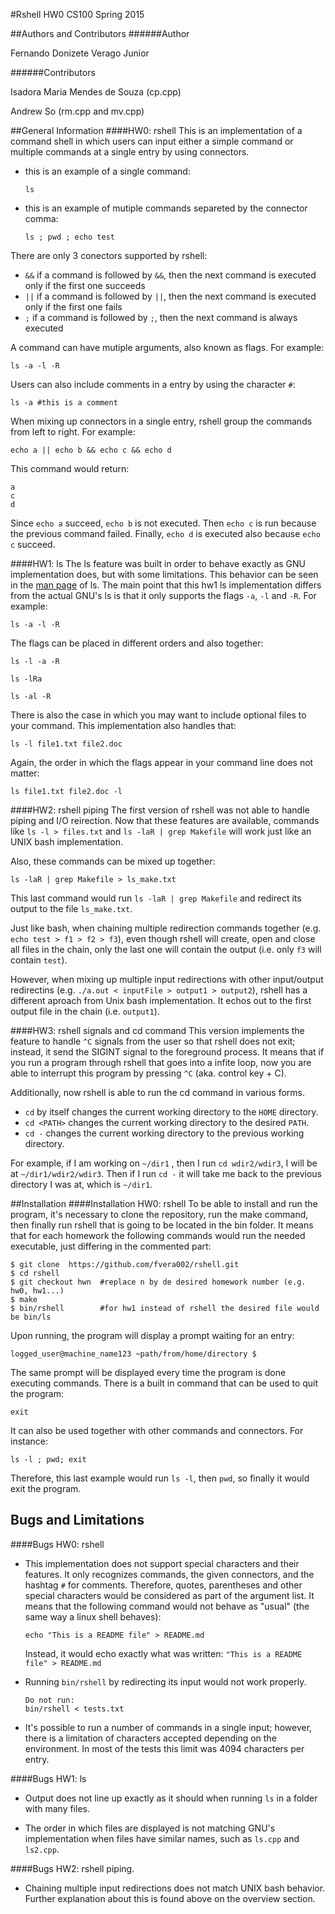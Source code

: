 #Rshell
HW0 CS100 Spring 2015


##Authors and Contributors
######Author

Fernando Donizete Verago Junior

######Contributors

Isadora Maria Mendes de Souza (cp.cpp)

Andrew So (rm.cpp and mv.cpp)

##General Information
####HW0: rshell
This is an implementation of a command shell in which users can input either a simple command or multiple commands at a single entry by using connectors. 

* this is an example of a single command:

    `ls`

* this is an example of mutiple commands separeted by the connector comma:

    `ls ; pwd ; echo test`

There are only 3 conectors supported by rshell:
* `&&`  if a command is followed by `&&`, then the next command is executed only if the first one succeeds
* `||`  if a command is followed by `||`, then the next command is executed only if the first one fails
* `;`   if a command is followed by `;`, then the next command is always executed 

A command can have mutiple arguments, also known as flags. For example:

`ls -a -l -R`

Users can also include comments in a entry by using the character `#`:

`ls -a #this is a comment`

When mixing up connectors in a single entry, rshell group the commands from left to right. For example:

`echo a || echo b && echo c && echo d`

This command would return: 
```
a
c
d
```
Since `echo a` succeed, `echo b` is not executed. Then `echo c` is run because the previous command failed. Finally, `echo d` is executed also because `echo c` succeed. 

####HW1: ls
The ls feature was built in order to behave exactly as GNU implementation does, but with some limitations. This behavior can be seen in the [man page](http://unixhelp.ed.ac.uk/CGI/man-cgi?ls) of ls. The main point that this hw1 ls implementation differs from the actual GNU's ls is that it only supports the flags `-a`, `-l` and `-R`. For example: 

`ls -a -l -R`

The flags can be placed in different orders and also together:

`ls -l -a -R`

`ls -lRa`

`ls -al -R`


There is also the case in which you may want to include optional files to your command. This implementation also handles that:

`ls -l file1.txt file2.doc`


Again, the order in which the flags appear in your command line does not matter:

`ls file1.txt file2.doc -l`


####HW2: rshell piping
The first version of rshell was not able to handle piping and I/O reirection. Now that these features are available, commands like `ls -l > files.txt` and `ls -laR | grep Makefile` will work just like an UNIX bash implementation. 

Also, these commands can be mixed up together:

`ls -laR | grep Makefile > ls_make.txt` 

This last command would run `ls -laR | grep Makefile` and redirect its output to the file `ls_make.txt`.


Just like bash, when chaining multiple redirection commands together (e.g. `echo test > f1 > f2 > f3`), even though  rshell will create, open and close all files in the chain, only the last one will contain the output (i.e. only `f3` will contain `test`). 

However, when mixing up multiple input redirections with other input/output redirectins (e.g. `./a.out < inputFile > output1 > output2`), rshell has a different aproach from Unix bash implementation. It echos out to the first output file in the chain (i.e. `output1`).


####HW3: rshell signals and cd command
This version implements the feature to handle `^C` signals from the user so that rshell does not exit; instead, it send the SIGINT signal to the foreground process. It means that if you run a program through rshell that goes into a infite loop, now you are able to interrupt this program by pressing `^C` (aka. control key + C). 

Additionally, now rshell is able to run the cd command in various forms. 

* `cd` by itself changes the current working directory to the `HOME` directory. 
* `cd <PATH>` changes the current working directory to the desired `PATH`. 
* `cd -` changes the current working directory to the previous working directory. 


For example, if I am working on `~/dir1` , then I run `cd wdir2/wdir3`, I will be at `~/dir1/wdir2/wdir3`. Then if I run `cd -` it will take me back to the previous directory I was at, which is `~/dir1`. 


##Installation
####Installation HW0: rshell
To be able to install and run the program, it's necessary to clone the repository, run the make command, then finally run rshell that is going to be located in the bin folder. It means that for each homework the following commands would run the needed executable, just differing in the commented part:

```
$ git clone  https://github.com/fvera002/rshell.git
$ cd rshell
$ git checkout hwn  #replace n by de desired homework number (e.g. hw0, hw1...)
$ make
$ bin/rshell        #for hw1 instead of rshell the desired file would be bin/ls
```


Upon running, the program will display a prompt waiting for an entry:

`logged_user@machine_name123 ~path/from/home/directory $`

The same prompt will be displayed every time the program is done executing commands. There is a built in command that can be used to quit the program:

`exit`

It can also be used together with other commands and connectors. For instance:

`ls -l ; pwd; exit`

Therefore, this last example would run `ls -l`, then `pwd`, so finally it would exit the program. 


## Bugs and Limitations
####Bugs HW0: rshell
* This implementation does not support special characters and their features. It only recognizes commands, the given connectors, and the hashtag `#` for comments. Therefore, quotes, parentheses and other special characters would be considered as part of the argument list. It means that the following command would not behave as "usual" (the same way a linux shell behaves):

    `echo "This is a README file" > README.md`

    Instead, it would echo exactly what was written: `"This is a README file" > README.md`

* Running `bin/rshell` by redirecting its input would not work properly. 
    ```
    Do not run:
    bin/rshell < tests.txt
    ```

* It's possible to run a number of commands in a single input; however, there is a limitation of characters accepted depending on the environment. In most of the tests this limit was 4094 characters per entry.

####Bugs HW1: ls
* Output does not line up exactly as it should when running `ls` in a folder with many files.

* The order in which files are displayed is not matching GNU's implementation when files have similar names, such as `ls.cpp` and `ls2.cpp`. 


####Bugs HW2: rshell piping. 
* Chaining multiple input redirections does not match UNIX bash behavior. Further explanation about this is found above on the overview section. 
